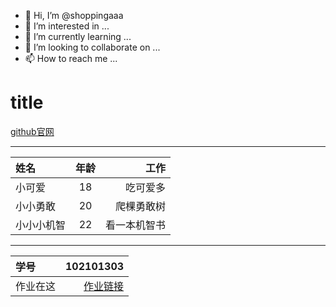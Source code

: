 - 👋 Hi, I’m @shoppingaaa
- 👀 I’m interested in ...
- 🌱 I’m currently learning ...
- 💞️ I’m looking to collaborate on ...
- 📫 How to reach me ...

<!---
shoppingaaa/shoppingaaa is a ✨ special ✨ repository because its `README.md` (this file) appears on your GitHub profile.
You can click the Preview link to take a look at your changes.
--->
# title
[github官网](https://github.com/)<a id="jump_8"></a>

----
| 姓名   | 年龄 |     工作 |
| :----- | :--: | -------: |
| 小可爱 |  18  | 吃可爱多 |
| 小小勇敢 |  20  | 爬棵勇敢树 |
| 小小小机智 |  22  | 看一本机智书 |

----
| 学号  | 102101303 |
| :----- | --------: |
| 作业在这 | [作业链接](https://bbs.csdn.net/topics/617176123) |
